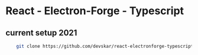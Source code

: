 # React - Electron-Forge - Typescript

## current setup 2021

```bash
    git clone https://github.com/devskar/react-electronforge-typescript.git project-name
```
